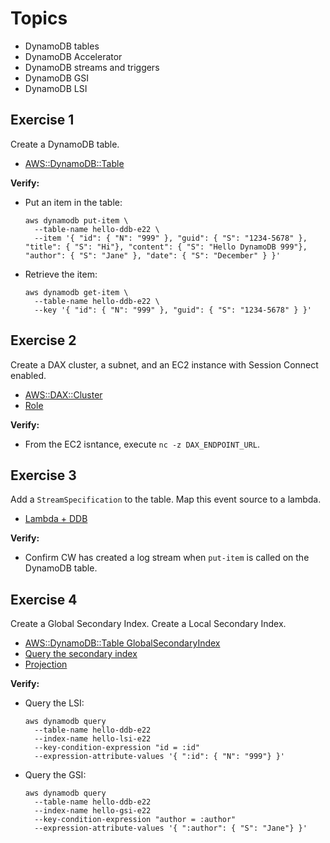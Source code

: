 # Topics
- DynamoDB tables
- DynamoDB Accelerator
- DynamoDB streams and triggers
- DynamoDB GSI
- DynamoDB LSI

## Exercise 1
Create a DynamoDB table.
- [AWS::DynamoDB::Table](https://docs.aws.amazon.com/AWSCloudFormation/latest/UserGuide/aws-resource-dynamodb-table.html)

**Verify:**
- Put an item in the table: 
  ```
  aws dynamodb put-item \
    --table-name hello-ddb-e22 \
    --item '{ "id": { "N": "999" }, "guid": { "S": "1234-5678" }, "title": { "S": "Hi"}, "content": { "S": "Hello DynamoDB 999"}, "author": { "S": "Jane" }, "date": { "S": "December" } }' 
  ```

- Retrieve the item: 
  ```
  aws dynamodb get-item \
    --table-name hello-ddb-e22 \
    --key '{ "id": { "N": "999" }, "guid": { "S": "1234-5678" } }'
  ```

## Exercise 2
Create a DAX cluster, a subnet, and an EC2 instance with Session Connect enabled. 
- [AWS::DAX::Cluster](https://docs.aws.amazon.com/AWSCloudFormation/latest/UserGuide/aws-resource-dax-cluster.html)
- [Role](https://docs.aws.amazon.com/amazondynamodb/latest/developerguide/DAX.create-cluster.cli.create-service-role.html)

**Verify:**
- From the EC2 isntance, execute `nc -z DAX_ENDPOINT_URL`.

## Exercise 3
Add a `StreamSpecification` to the table. Map this event source to a lambda.
- [Lambda + DDB](https://docs.aws.amazon.com/lambda/latest/dg/with-ddb.html)

**Verify:**
- Confirm CW has created a log stream when `put-item` is called on the DynamoDB table.

## Exercise 4
Create a Global Secondary Index. Create a Local Secondary Index.
- [AWS::DynamoDB::Table GlobalSecondaryIndex](https://docs.aws.amazon.com/AWSCloudFormation/latest/UserGuide/aws-properties-dynamodb-gsi.html)
- [Query the secondary index](https://docs.aws.amazon.com/amazondynamodb/latest/developerguide/getting-started-step-7.html)
- [Projection](https://docs.aws.amazon.com/amazondynamodb/latest/APIReference/API_Projection.html)

**Verify:**
- Query the LSI: 
  ```
  aws dynamodb query 
    --table-name hello-ddb-e22 
    --index-name hello-lsi-e22 
    --key-condition-expression "id = :id" 
    --expression-attribute-values '{ ":id": { "N": "999"} }'
  ```

- Query the GSI: 
  ```
  aws dynamodb query 
    --table-name hello-ddb-e22 
    --index-name hello-gsi-e22 
    --key-condition-expression "author = :author" 
    --expression-attribute-values '{ ":author": { "S": "Jane"} }'
  ```